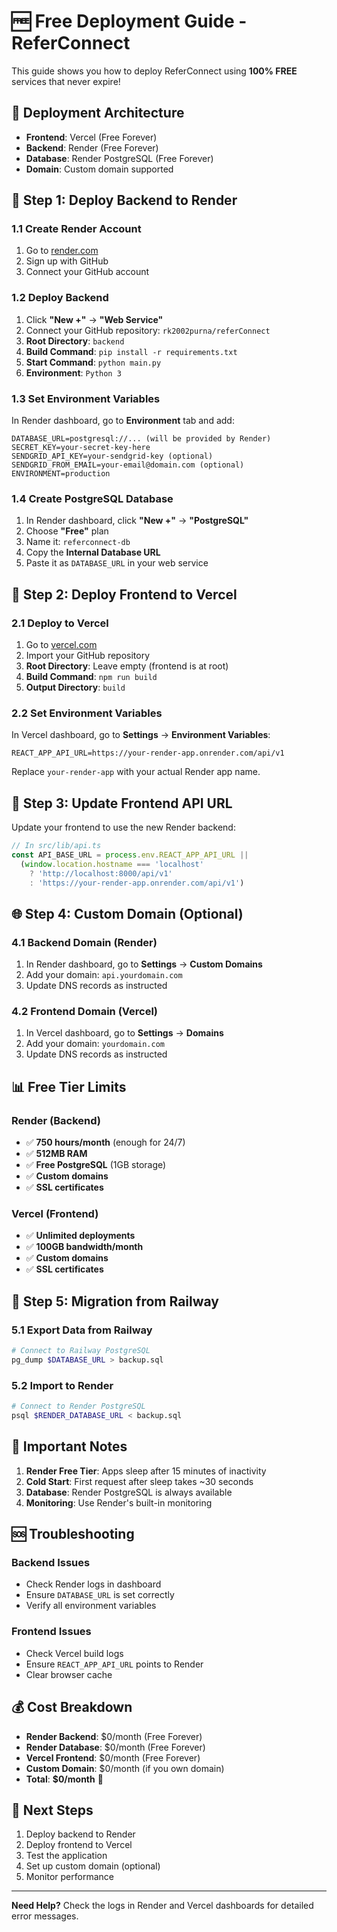 # 🆓 Free Deployment Guide - ReferConnect

This guide shows you how to deploy ReferConnect using **100% FREE** services that never expire!

## 🎯 **Deployment Architecture**

- **Frontend**: Vercel (Free Forever)
- **Backend**: Render (Free Forever) 
- **Database**: Render PostgreSQL (Free Forever)
- **Domain**: Custom domain supported

## 🚀 **Step 1: Deploy Backend to Render**

### **1.1 Create Render Account**
1. Go to [render.com](https://render.com)
2. Sign up with GitHub
3. Connect your GitHub account

### **1.2 Deploy Backend**
1. Click **"New +"** → **"Web Service"**
2. Connect your GitHub repository: `rk2002purna/referConnect`
3. **Root Directory**: `backend`
4. **Build Command**: `pip install -r requirements.txt`
5. **Start Command**: `python main.py`
6. **Environment**: `Python 3`

### **1.3 Set Environment Variables**
In Render dashboard, go to **Environment** tab and add:

```
DATABASE_URL=postgresql://... (will be provided by Render)
SECRET_KEY=your-secret-key-here
SENDGRID_API_KEY=your-sendgrid-key (optional)
SENDGRID_FROM_EMAIL=your-email@domain.com (optional)
ENVIRONMENT=production
```

### **1.4 Create PostgreSQL Database**
1. In Render dashboard, click **"New +"** → **"PostgreSQL"**
2. Choose **"Free"** plan
3. Name it: `referconnect-db`
4. Copy the **Internal Database URL**
5. Paste it as `DATABASE_URL` in your web service

## 🎨 **Step 2: Deploy Frontend to Vercel**

### **2.1 Deploy to Vercel**
1. Go to [vercel.com](https://vercel.com)
2. Import your GitHub repository
3. **Root Directory**: Leave empty (frontend is at root)
4. **Build Command**: `npm run build`
5. **Output Directory**: `build`

### **2.2 Set Environment Variables**
In Vercel dashboard, go to **Settings** → **Environment Variables**:

```
REACT_APP_API_URL=https://your-render-app.onrender.com/api/v1
```

Replace `your-render-app` with your actual Render app name.

## 🔧 **Step 3: Update Frontend API URL**

Update your frontend to use the new Render backend:

```typescript
// In src/lib/api.ts
const API_BASE_URL = process.env.REACT_APP_API_URL || 
  (window.location.hostname === 'localhost' 
    ? 'http://localhost:8000/api/v1' 
    : 'https://your-render-app.onrender.com/api/v1')
```

## 🌐 **Step 4: Custom Domain (Optional)**

### **4.1 Backend Domain (Render)**
1. In Render dashboard, go to **Settings** → **Custom Domains**
2. Add your domain: `api.yourdomain.com`
3. Update DNS records as instructed

### **4.2 Frontend Domain (Vercel)**
1. In Vercel dashboard, go to **Settings** → **Domains**
2. Add your domain: `yourdomain.com`
3. Update DNS records as instructed

## 📊 **Free Tier Limits**

### **Render (Backend)**
- ✅ **750 hours/month** (enough for 24/7)
- ✅ **512MB RAM**
- ✅ **Free PostgreSQL** (1GB storage)
- ✅ **Custom domains**
- ✅ **SSL certificates**

### **Vercel (Frontend)**
- ✅ **Unlimited deployments**
- ✅ **100GB bandwidth/month**
- ✅ **Custom domains**
- ✅ **SSL certificates**

## 🔄 **Step 5: Migration from Railway**

### **5.1 Export Data from Railway**
```bash
# Connect to Railway PostgreSQL
pg_dump $DATABASE_URL > backup.sql
```

### **5.2 Import to Render**
```bash
# Connect to Render PostgreSQL
psql $RENDER_DATABASE_URL < backup.sql
```

## 🚨 **Important Notes**

1. **Render Free Tier**: Apps sleep after 15 minutes of inactivity
2. **Cold Start**: First request after sleep takes ~30 seconds
3. **Database**: Render PostgreSQL is always available
4. **Monitoring**: Use Render's built-in monitoring

## 🆘 **Troubleshooting**

### **Backend Issues**
- Check Render logs in dashboard
- Ensure `DATABASE_URL` is set correctly
- Verify all environment variables

### **Frontend Issues**
- Check Vercel build logs
- Ensure `REACT_APP_API_URL` points to Render
- Clear browser cache

## 💰 **Cost Breakdown**

- **Render Backend**: $0/month (Free Forever)
- **Render Database**: $0/month (Free Forever)
- **Vercel Frontend**: $0/month (Free Forever)
- **Custom Domain**: $0/month (if you own domain)
- **Total**: **$0/month** 🎉

## 🎯 **Next Steps**

1. Deploy backend to Render
2. Deploy frontend to Vercel
3. Test the application
4. Set up custom domain (optional)
5. Monitor performance

---

**Need Help?** Check the logs in Render and Vercel dashboards for detailed error messages.
